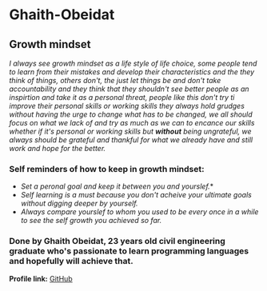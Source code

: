 # Ghaith-Obeidat
## **Growth mindset**
  *I always see growth mindset as a life style of life choice, some people tend to learn from their mistakes and develop their characteristics and the they think of things, others don't, the just let things be and don't take accountability and they think that they shouldn't see better people as an inspirtion and take it as a personal threat, people like this don't try ti improve their personal skills or working skills they always hold grudges without having the urge to change what has to be changed, we all should focus on what we lack of and try as much as we can to encance our skills whether if it's personal or working skills but **without** being ungrateful, we always should be grateful and thankful for what we already have and still work and hope for the better.*

### **Self reminders of how to keep in growth mindset:**
* *Set a peronal goal and keep it between you and yourslef.**
* *Self learning is a must because you don't acheive your ultimate goals without digging deeper by yourself.*
* *Always compare yourslef to whom you used to be every once in a while to see the self growth you achieved so far.*

### Done by Ghaith Obeidat, 23 years old civil engineering graduate who's passionate to learn programming languages and hopefully will achieve that.
**Profile link:**
[GitHub](https://github.com/GhaithObeidat)

